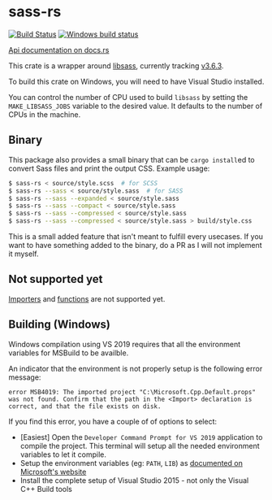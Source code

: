 # sass-rs

[![Build Status](https://travis-ci.org/compass-rs/sass-rs.svg?branch=master)](https://travis-ci.org/compass-rs/sass-rs)
[![Windows build status](https://ci.appveyor.com/api/projects/status/j8enle2iod2nxtor/branch/master?svg=true)](https://ci.appveyor.com/project/Keats/sass-rs-rmnm5/branch/master)

[Api documentation on docs.rs](https://docs.rs/sass-rs)


This crate is a wrapper around [libsass](https://github.com/sass/libsass), currently tracking
[v3.6.3](https://github.com/sass/libsass/releases/tag/3.6.3).

To build this crate on Windows, you will need to have Visual Studio installed.

You can control the number of CPU used to build `libsass` by setting the `MAKE_LIBSASS_JOBS` variable to the desired value. It defaults to the number of CPUs in the machine.

## Binary
This package also provides a small binary that can be `cargo install`ed to convert Sass files and print the output CSS.
Example usage:

```bash
$ sass-rs < source/style.scss  # for SCSS
$ sass-rs --sass < source/style.sass  # for SASS
$ sass-rs --sass --expanded < source/style.sass
$ sass-rs --sass --compact < source/style.sass
$ sass-rs --sass --compressed < source/style.sass
$ sass-rs --sass --compressed < source/style.sass > build/style.css
```

This is a small added feature that isn't meant to fulfill every usecases. If you want to have something added to the binary, do a PR as I will not implement it myself.

## Not supported yet
[Importers](https://github.com/sass/libsass/blob/master/docs/api-importer.md) and
[functions](https://github.com/sass/libsass/blob/master/docs/api-function.md) are not supported yet.


## Building (Windows)

Windows compilation using VS 2019 requires that all the environment variables for MSBuild to be availble.

An indicator that the environment is not properly setup is the following error message:

```
error MSB4019: The imported project "C:\Microsoft.Cpp.Default.props" was not found. Confirm that the path in the <Import> declaration is correct, and that the file exists on disk.
```

If you find this error, you have a couple of of options to select:

- [Easiest] Open the `Developer Command Prompt for VS 2019` application to compile the project. This terminal will setup all the needed environment variables to let it compile.
- Setup the environment variables (eg: `PATH`, `LIB`) as [documented on Microsoft's website](https://docs.microsoft.com/en-us/cpp/build/setting-the-path-and-environment-variables-for-command-line-builds?view=vs-2019)
- Install the complete setup of Visual Studio 2015 - not only the Visual C++ Build tools
